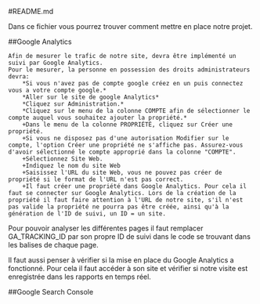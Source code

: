 #README.md

Dans ce fichier vous pourrez trouver comment mettre en place notre projet.

##Google Analytics

    Afin de mesurer le trafic de notre site, devra être implémenté un suivi par Google Analytics.
    Pour le mesurer, la personne en possession des droits administrateurs devra:
        *Si vous n'avez pas de compte google créez en un puis connectez vous a votre compte google.*
        *Aller sur le site de google Analytics*
        *Cliquez sur Administration.*
        *Cliquez sur le menu de la colonne COMPTE afin de sélectionner le compte auquel vous souhaitez ajouter la propriété.*
        +Dans le menu de la colonne PROPRIÉTÉ, cliquez sur Créer une propriété.
        +Si vous ne disposez pas d'une autorisation Modifier sur le compte, l'option Créer une propriété ne s'affiche pas. Assurez-vous d'avoir sélectionné le compte approprié dans la colonne "COMPTE".
        +Sélectionnez Site Web.
        +Indiquez le nom du site Web
        +Saisissez l'URL du site Web, vous ne pouvez pas créer de propriété si le format de l'URL n'est pas correct.
        +Il faut créer une propriété dans Google Analytics. Pour cela il faut se connecter sur Google Analytics. Lors de la création de la propriété il faut faire attention à l'URL de notre site, s'il n'est pas valide la propriété ne pourra pas être créée, ainsi qu'à la génération de l'ID de suivi, un ID = un site.

Pour pouvoir analyser les différentes pages il faut remplacer GA_TRACKING_ID par son propre ID de suivi dans le code se trouvant dans les balises <head> de chaque page.

Il faut aussi penser à vérifier si la mise en place du Google Analytics a fonctionné. Pour cela il faut accéder à son site et vérifier si notre visite est enregistrée dans les rapports en temps réel.

##Google Search Console
